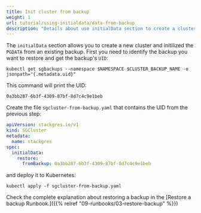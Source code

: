 ```yaml
---
title: Init cluster from backup
weight: 1
url: tutorial/using-initialdata/data-from-backup
description: "Details about use initialData section to create a cluster from a backup"
---
```


The `initialData` section allows you to create a new cluster and initilized the `PGDATA` from an existing backup. First you need to identify the backup you want to restore and get the backup's `UID`:

```
kubectl get sgbackups --namespace $NAMESPACE $CLUSTER_BACKUP_NAME -o jsonpath="{.metadata.uid}"
```

This command will print the UID:

```
0a3bb287-6b3f-4309-87bf-8d7c4c9e1beb
```

Create the file `sgcluster-from-backup.yaml` that contains the UID from the previous step:

```yaml
apiVersion: stackgres.io/v1
kind: SGCluster
metadata:
  name: stackgres
spec:
  initialData:
    restore:
      fromBackup: 0a3bb287-6b3f-4309-87bf-8d7c4c9e1beb
```

and deploy it to Kubernetes:

```
kubectl apply -f sgcluster-from-backup.yaml
```

Check the complete explanation about restoring a backup in the [Restore a backup Runbook.]({{% relref "09-runbooks/03-restore-backup" %}})

